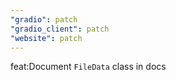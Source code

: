 ```yaml
---
"gradio": patch
"gradio_client": patch
"website": patch
---
```


feat:Document `FileData` class in docs 
